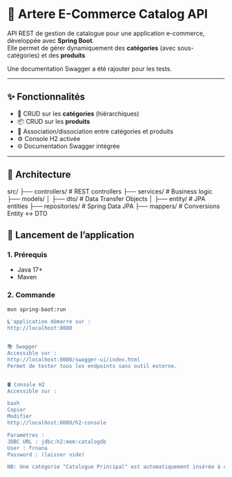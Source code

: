 # 🛒 Artere E-Commerce Catalog API

API REST de gestion de catalogue pour une application e-commerce, développée avec **Spring Boot**.  
Elle permet de gérer dynamiquement des **catégories** (avec sous-catégories) et des **produits**

Une documentation Swagger a été rajouter pour les tests.

---

## ✨ Fonctionnalités

- 🔁 CRUD sur les **catégories** (hiérarchiques)
- 📦 CRUD sur les **produits**
- 🔗 Association/dissociation entre catégories et produits
- ⚙️ Console H2 activée
- 🌐 Documentation Swagger intégrée

---

## 🧱 Architecture

src/
├── controllers/ # REST controllers
├── services/ # Business logic
├── models/
│ ├── dto/ # Data Transfer Objects
│ ├── entity/ # JPA entities
├── repositories/ # Spring Data JPA
├── mappers/ # Conversions Entity <-> DTO



## 🚀 Lancement de l’application

### 1. Prérequis

- Java 17+
- Maven

### 2. Commande

```bash
mvn spring-boot:run

L'application démarre sur :
http://localhost:8080


📚 Swagger
Accessible sur :
http://localhost:8080/swagger-ui/index.html
Permet de tester tous les endpoints sans outil externe.


🛢️ Console H2
Accessible sur :

bash
Copier
Modifier
http://localhost:8080/h2-console

Paramètres :
JDBC URL : jdbc:h2:mem:catalogdb
User : frnana
Password : (laisser vide)

NB: Une catégorie "Catalogue Principal" est automatiquement insérée à chaque démarrage.
